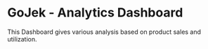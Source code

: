 # GoJek - Analytics Dashboard

This Dashboard gives various analysis based on product sales and utilization.
